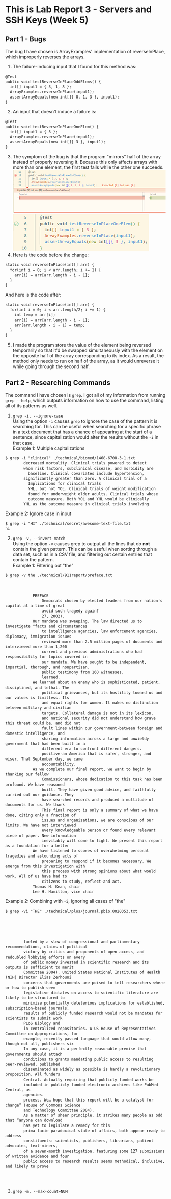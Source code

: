 # This is Lab Report 3 - Servers and SSH Keys (Week 5)

## Part 1 - Bugs
The bug I have chosen is ArrayExamples' implementation of reverseInPlace, which improperly reverses the arrays.<br/>
1. The failure-inducing input that I found for this method was:
```
@Test
public void testReverseInPlaceOddElems() {
  int[] input1 = { 3, 1, 8 };
  ArrayExamples.reverseInPlace(input1);
  assertArrayEquals(new int[]{ 8, 1, 3 }, input1);
}
```
2. An input that doesn't induce a failure is:
```
@Test
public void testReverseInPlaceOneElem() {
  int[] input1 = { 3 };
  ArrayExamples.reverseInPlace(input1);
  assertArrayEquals(new int[]{ 3 }, input1);
}
```
3. The symptom of the bug is that the program "mirrors" half of the array instead of properly reversing it. Because this only affects arrays with more than one element, the first test fails while the other one succeeds.<br/>
![Part1-Screenshot1](https://github.com/clockuru/cse15l-lab-reports/blob/main/lab4-Part1-Screenshot1.png?raw=true)<br/>
![Part1-Screenshot2](https://github.com/clockuru/cse15l-lab-reports/blob/main/lab4-Part1-Screenshot2.png?raw=true)<br/>
4. Here is the code before the change:
```
static void reverseInPlace(int[] arr) {
  for(int i = 0; i < arr.length; i += 1) {
    arr[i] = arr[arr.length - i - 1];
  }
}
```
And here is the code after:
```
static void reverseInPlace(int[] arr) {
  for(int i = 0; i < arr.length/2; i += 1) {
    int temp = arr[i];
    arr[i] = arr[arr.length - i - 1];
    arr[arr.length - i - 1] = temp;
  }
}
```
5. I made the program store the value of the element being reversed temporarily so that it'd be swapped simultaneously with the element on the opposite half of the array corresponding to its index. As a result, the method only needs to run on half of the array, as it would unreverse it while going through the second half.<br/>
## Part 2 - Researching Commands
The command I have chosen is `grep`. I got all of my information from running `grep --help`, which outputs information on how to use the command, listing all of its patterns as well.<br/>
1. `grep -i, --ignore-case`<br/>
Using the option `-i` causes `grep` to ignore the case of the pattern it is searching for. This can be useful when searching for a specific phrase in a text document that has a chance of appearing at the start of a sentence, since capitalization would alter the results without the `-i` in that case.<br/>
Example 1: Multiple capitalizations<br/>
```
$ grep -i "clinical" ./technical/biomed/1468-6708-3-1.txt
        decreased mortality. Clinical trials powered to detect
        whom risk factors, subclinical disease, and morbidity are
          baseline. Clinical covariates include hypertension,
        significantly greater than zero. A clinical trial of a
          Implications for clinical trials
          YHL, but not YOL. Clinical trials of weight modification
          found for underweight older adults. Clinical trials whose
          outcome measure. Both YOL and YHL would be clinically
        YHL as the outcome measure in clinical trials involving
```
Example 2: Ignore case in input<br/>
```
$ grep -i "HI" ./technical/secret/awesome-text-file.txt 
hi
```
2. `grep -v, --invert-match`<br/>
Using the option `-v` causes grep to output all the lines that do **not** contain the given pattern. This can be useful when sorting through a data set, such as in a CSV file, and filtering out certain entries that contain the pattern.<br/>
Example 1: Filtering out "the"<br/>
```
$ grep -v the ./technical/911report/preface.txt



            PREFACE
                Democrats chosen by elected leaders from our nation's capital at a time of great
                avoid such tragedy again?
                27, 2002).
            Our mandate was sweeping. The law directed us to investigate "facts and circumstances
                to intelligence agencies, law enforcement agencies, diplomacy, immigration issues
                reviewed more than 2.5 million pages of documents and interviewed more than 1,200
                current and previous administrations who had responsibility for topics covered in
                our mandate. We have sought to be independent, impartial, thorough, and nonpartisan.
                public testimony from 160 witnesses.
                learned.
            We learned about an enemy who is sophisticated, patient, disciplined, and lethal. The
                political grievances, but its hostility toward us and our values is limitless. Its
                and equal rights for women. It makes no distinction between military and civilian
                targets. Collateral damage is not in its lexicon.
                and national security did not understand how grave this threat could be, and did not
                fault lines within our government-between foreign and domestic intelligence, and
                sharing information across a large and unwieldy government that had been built in a
                different era to confront different dangers.
                positive-an America that is safer, stronger, and wiser. That September day, we came
                accountability.
            As we complete our final report, we want to begin by thanking our fellow
                Commissioners, whose dedication to this task has been profound. We have reasoned
                built. They have given good advice, and faithfully carried out our guidance. They
                have searched records and produced a multitude of documents for us. We thank
                This final report is only a summary of what we have done, citing only a fraction of
                issues and organizations, we are conscious of our limits. We have not interviewed
                every knowledgeable person or found every relevant piece of paper. New information
                inevitably will come to light. We present this report as a foundation for a better
            We have listened to scores of overwhelming personal tragedies and astounding acts of
                preparing to respond if it becomes necessary. We emerge from this investigation with
                this process with strong opinions about what would work. All of us have had to
                citizens to study, reflect-and act.
            Thomas H. Kean, chair
            Lee H. Hamilton, vice chair
```
Example 2: Combining with `-i`, ignoring all cases of "the"<br/>
```
$ grep -vi "THE" ./technical/plos/journal.pbio.0020353.txt





        fueled by a slew of congressional and parliamentary recommendations, claims of political
        victory by critics and proponents of open access, and redoubled lobbying efforts on every
        of public money invested in scientific research and its outputs is sufficient to merit
        Committee 2004). United States National Institutes of Health (NIH) Director Elias Zerhouni
        concerns that governments are poised to tell researchers where or how to publish seem
        legislative dictates on access to scientific literature are likely to be structured to
        minimize potentially deleterious implications for established, subscription-based journals,
        results of publicly funded research would not be mandates for scientists to submit work
        PLoS Biology and
        in centralized repositories. A US House of Representatives Committee on Appropriations, for
        example, recently passed language that would allow many, though not all, publishers six
        In any case, it is a perfectly reasonable premise that governments should attach
        conditions to grants mandating public access to resulting peer-reviewed, published
        disseminated as widely as possible is hardly a revolutionary proposition. All funders
        Central. Actually requiring that publicly funded works be
        included in publicly funded electronic archives like PubMed Central, as
        agencies.
        process. We… hope that this report will be a catalyst for change” (House of Commons Science
        and Technology Committee 2004).
        As a matter of sheer principle, it strikes many people as odd that “anyone can download
        has yet to legislate a remedy for this
        prima facie paradoxical state of affairs, both appear ready to address
        constituents: scientists, publishers, librarians, patient advocates, text-miners,
        of a seven-month investigation, featuring some 127 submissions of written evidence and four
        public access to research results seems methodical, inclusive, and likely to prove




```
3. `grep -m, --max-count=NUM`<br/>
